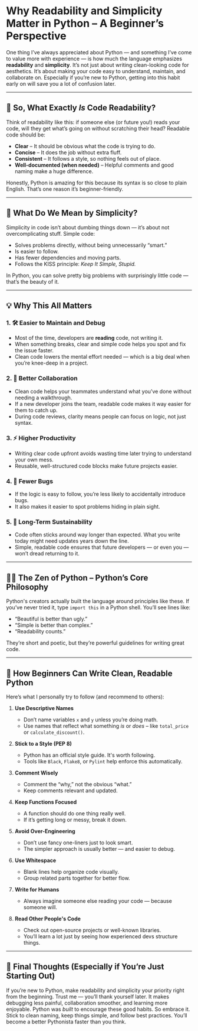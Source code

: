 # Why Readability and Simplicity Matter in Python – A Beginner’s Perspective

One thing I’ve always appreciated about Python — and something I’ve come to value more with experience — is how much the language emphasizes **readability** and **simplicity**. It’s not just about writing clean-looking code for aesthetics. It’s about making your code easy to understand, maintain, and collaborate on. Especially if you’re new to Python, getting into this habit early on will save you a lot of confusion later.

---

## 📖 So, What Exactly *Is* Code Readability?

Think of readability like this: if someone else (or future you!) reads your code, will they get what’s going on without scratching their head? Readable code should be:

* **Clear** – It should be obvious what the code is trying to do.
* **Concise** – It does the job without extra fluff.
* **Consistent** – It follows a style, so nothing feels out of place.
* **Well-documented (when needed)** – Helpful comments and good naming make a huge difference.

Honestly, Python is amazing for this because its syntax is so close to plain English. That’s one reason it’s beginner-friendly.

---

## 🤏 What Do We Mean by Simplicity?

Simplicity in code isn’t about dumbing things down — it’s about not overcomplicating stuff. Simple code:

* Solves problems directly, without being unnecessarily “smart.”
* Is easier to follow.
* Has fewer dependencies and moving parts.
* Follows the KISS principle: *Keep It Simple, Stupid.*

In Python, you can solve pretty big problems with surprisingly little code — that’s the beauty of it.

---

## 💡 Why This All Matters

### 1. 🛠 Easier to Maintain and Debug

* Most of the time, developers are **reading** code, not writing it.
* When something breaks, clear and simple code helps you spot and fix the issue faster.
* Clean code lowers the mental effort needed — which is a big deal when you’re knee-deep in a project.

### 2. 🤝 Better Collaboration

* Clean code helps your teammates understand what you’ve done without needing a walkthrough.
* If a new developer joins the team, readable code makes it way easier for them to catch up.
* During code reviews, clarity means people can focus on logic, not just syntax.

### 3. ⚡ Higher Productivity

* Writing clear code upfront avoids wasting time later trying to understand your own mess.
* Reusable, well-structured code blocks make future projects easier.

### 4. 🐞 Fewer Bugs

* If the logic is easy to follow, you’re less likely to accidentally introduce bugs.
* It also makes it easier to spot problems hiding in plain sight.

### 5. 🔄 Long-Term Sustainability

* Code often sticks around way longer than expected. What you write today might need updates years down the line.
* Simple, readable code ensures that future developers — or even you — won’t dread returning to it.

---

## 🧘‍♂️ The Zen of Python – Python’s Core Philosophy

Python's creators actually built the language around principles like these. If you’ve never tried it, type `import this` in a Python shell. You’ll see lines like:

* “Beautiful is better than ugly.”
* “Simple is better than complex.”
* “Readability counts.”

They’re short and poetic, but they’re powerful guidelines for writing great code.

---

## 🔧 How Beginners Can Write Clean, Readable Python

Here’s what I personally try to follow (and recommend to others):

1. **Use Descriptive Names**

   * Don’t name variables `x` and `y` unless you’re doing math.
   * Use names that reflect what something *is* or *does* – like `total_price` or `calculate_discount()`.

2. **Stick to a Style (PEP 8)**

   * Python has an official style guide. It's worth following.
   * Tools like `Black`, `Flake8`, or `Pylint` help enforce this automatically.

3. **Comment Wisely**

   * Comment the “why,” not the obvious “what.”
   * Keep comments relevant and updated.

4. **Keep Functions Focused**

   * A function should do one thing really well.
   * If it’s getting long or messy, break it down.

5. **Avoid Over-Engineering**

   * Don’t use fancy one-liners just to look smart.
   * The simpler approach is usually better — and easier to debug.

6. **Use Whitespace**

   * Blank lines help organize code visually.
   * Group related parts together for better flow.

7. **Write for Humans**

   * Always imagine someone else reading your code — because someone will.

8. **Read Other People's Code**

   * Check out open-source projects or well-known libraries.
   * You’ll learn a lot just by seeing how experienced devs structure things.

---

## 🧠 Final Thoughts (Especially if You’re Just Starting Out)

If you’re new to Python, make readability and simplicity your priority right from the beginning. Trust me — you’ll thank yourself later. It makes debugging less painful, collaboration smoother, and learning more enjoyable. Python was *built* to encourage these good habits. So embrace it. Stick to clean naming, keep things simple, and follow best practices. You’ll become a better Pythonista faster than you think.
